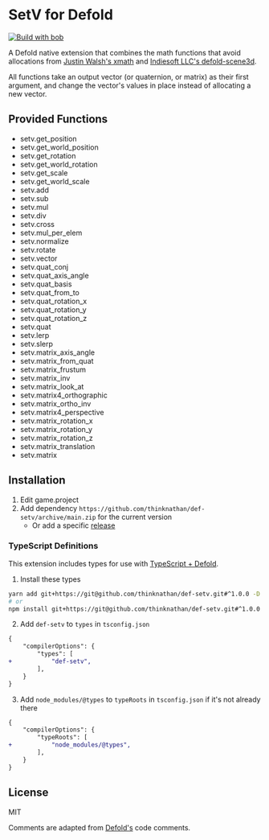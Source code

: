 # SetV for Defold

[![Build with bob](https://github.com/thinknathan/def-setv/actions/workflows/bob.yml/badge.svg)](https://github.com/thinknathan/def-setv/actions/workflows/bob.yml)

A Defold native extension that combines the math functions that avoid allocations from [Justin Walsh's xmath](https://github.com/thejustinwalsh/defold-xmath) and [Indiesoft LLC's defold-scene3d](https://github.com/indiesoftby/defold-scene3d).

All functions take an output vector (or quaternion, or matrix) as their first argument, and change the vector's values in place instead of allocating a new vector.

## Provided Functions

- setv.get_position
- setv.get_world_position
- setv.get_rotation
- setv.get_world_rotation
- setv.get_scale
- setv.get_world_scale
- setv.add
- setv.sub
- setv.mul
- setv.div
- setv.cross
- setv.mul_per_elem
- setv.normalize
- setv.rotate
- setv.vector
- setv.quat_conj
- setv.quat_axis_angle
- setv.quat_basis
- setv.quat_from_to
- setv.quat_rotation_x
- setv.quat_rotation_y
- setv.quat_rotation_z
- setv.quat
- setv.lerp
- setv.slerp
- setv.matrix_axis_angle
- setv.matrix_from_quat
- setv.matrix_frustum
- setv.matrix_inv
- setv.matrix_look_at
- setv.matrix4_orthographic
- setv.matrix_ortho_inv
- setv.matrix4_perspective
- setv.matrix_rotation_x
- setv.matrix_rotation_y
- setv.matrix_rotation_z
- setv.matrix_translation
- setv.matrix

## Installation

1. Edit game.project
2. Add dependency `https://github.com/thinknathan/def-setv/archive/main.zip` for the current version
   - Or add a specific [release](https://github.com/thinknathan/def-setv/releases)

### TypeScript Definitions

This extension includes types for use with [TypeScript + Defold](https://ts-defold.dev/).

1. Install these types

```bash
yarn add git+https://git@github.com/thinknathan/def-setv.git#^1.0.0 -D
# or
npm install git+https://git@github.com/thinknathan/def-setv.git#^1.0.0 --save-dev
```

2. Add `def-setv` to `types` in `tsconfig.json`

```diff
{
	"compilerOptions": {
		"types": [
+			"def-setv",
		],
	}
}
```

3. Add `node_modules/@types` to `typeRoots` in `tsconfig.json` if it's not already there

```diff
{
	"compilerOptions": {
		"typeRoots": [
+			"node_modules/@types",
		],
	}
}
```

## License

MIT

Comments are adapted from [Defold's](https://github.com/defold/) code comments.
